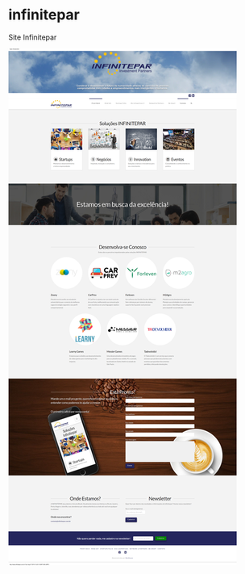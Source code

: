 # infinitepar
Site Infinitepar

![screenshot](/screenshots/Infinitepar%20%20%20Investiment%20Partners.png "Infinitepar Investiment Partners Screenshot")

